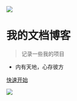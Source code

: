 ![](https://avatars1.githubusercontent.com/u/26372348?s=460&v=4)

#   我的文档博客

>   记录一些我的项目

*   内有天地，心存彼方

[快速开始](https://baidu.com)
<!--背景色-->
![](#f0f0f0)